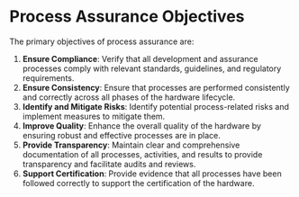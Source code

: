 # Process Assurance Objectives

The primary objectives of process assurance are:

1. **Ensure Compliance**: Verify that all development and assurance processes comply with relevant standards, guidelines, and regulatory requirements.
2. **Ensure Consistency**: Ensure that processes are performed consistently and correctly across all phases of the hardware lifecycle.
3. **Identify and Mitigate Risks**: Identify potential process-related risks and implement measures to mitigate them.
4. **Improve Quality**: Enhance the overall quality of the hardware by ensuring robust and effective processes are in place.
5. **Provide Transparency**: Maintain clear and comprehensive documentation of all processes, activities, and results to provide transparency and facilitate audits and reviews.
6. **Support Certification**: Provide evidence that all processes have been followed correctly to support the certification of the hardware.

